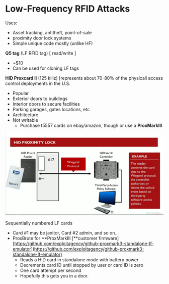 # Low-Frequency RFID Attacks

Uses:

* Asset tracking, antitheft, point-of-sale
* proximity door lock systems
* Simple unique code mostly (unlike HF)

**Q5 tag** (LF RFID tag) \[ read/write ]&#x20;

* \~$10
* Can be used for cloning LF tags

**HID Proxcard II** (125 kHz) \[represents about 70-80% of the physicall access control deployments in the U.S.

* Popular
* Exterior doors to buildings
* Interior doors to secure facilities
* Parking garages, gates locations, etc
* Architecture
* &#x20;Not writable
  * Purchase t5557 cards on ebay/amazon, though or use a **ProxMarkIII**

![](<../../.gitbook/assets/image (25) (1).png>)

&#x20;Sequentially numbered LF cards

* Card #1 may be janitor, Card #2 admin, and so on...
* ProxBrute for **ProxMarkIII \[**customer firmware] [https://github.com/exploitagency/github-proxmark3-standalone-lf-emulator](https://github.com/exploitagency/github-proxmark3-standalone-lf-emulator)
  * Reads a HID card in standalone mode with battery power
  * Decrements card ID until stopped by user or card ID is zero
  * One card attempt per second
  * Hopefully this gets you in a door.
